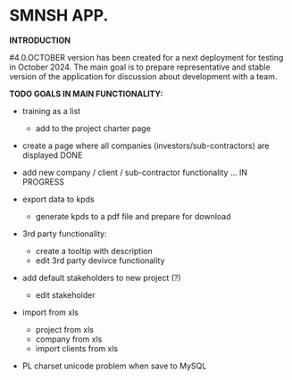 # SMNSH APP.

**INTRODUCTION**

 #4.0.OCTOBER version has been created for a next deployment for testing in October 2024. The main goal is to prepare representative and stable version of the application for discussion about development with a team.

**TODO GOALS IN MAIN FUNCTIONALITY:**

* training as a list
	* add to the project charter page

* create a page where all companies (investors/sub-contractors) are displayed DONE  
* add new company / client / sub-contractor  functionality ... IN PROGRESS

* export data to kpds  
	* generate kpds to a pdf file and prepare for download  

* 3rd party functionality:   
	* create a tooltip with description  
	* edit 3rd party devivce functionality  

* add default stakeholders to new project (?)
	* edit stakeholder

* import from xls  
	* project from xls  
	* company from xls  
	* import clients from xls  

* PL charset unicode problem when save to MySQL  